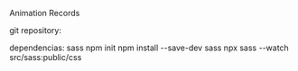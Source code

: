 Animation Records

git repository:

dependencias:
sass
npm init
npm install --save-dev sass
npx sass --watch src/sass:public/css
